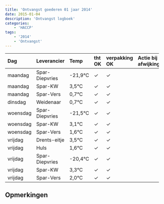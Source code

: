 ```yaml
---
title: 'Ontvangst goederen 01 jaar 2014'
date: 2015-01-04
description: 'Ontvangst logboek'
categories:
    - 'HACCP'
tags:
    - '2014'
    - 'Ontvangst'
---
```

| Dag | Leverancier | Temp | tht OK | verpakking OK | Actie bij afwijking | Controle door |
|:---|:---|:---|:---|:---|:---|:---|
| maandag | Spar-Diepvries | -21,9°C | &check; | &check; | | DPater |
| maandag | Spar-KW | 3,5°C | &check; | &check; | | DPater |
| maandag | Spar-Vers | 0,7°C | &check; | &check; | | DPater |
| dinsdag | Weidenaar | 0,7°C | &check; | &check; | | DPater |
| woensdag | Spar-Diepvries | -21,5°C | &check; | &check; | | WPater |
| woensdag | Spar-KW | 3,1°C | &check; | &check; | | WPater |
| woensdag | Spar-Vers | 1,6°C | &check; | &check; | | WPater |
| vrijdag | Drents-eitje | 3,5°C | &check; | &check; | | WPater |
| vrijdag | Huls | 1,6°C | &check; | &check; | | WPater |
| vrijdag | Spar-Diepvries | -20,4°C | &check; | &check; | | WPater |
| vrijdag | Spar-KW | 3,3°C | &check; | &check; | | WPater |
| vrijdag | Spar-Vers | 2,0°C | &check; | &check; | | WPater |

## Opmerkingen


